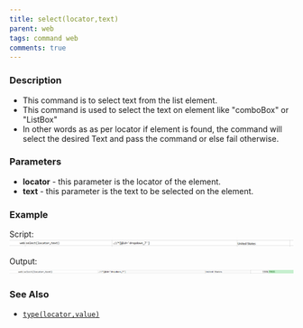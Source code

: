 ```yaml
---
title: select(locator,text)
parent: web
tags: command web
comments: true
---
```


### Description

- This command is to select text from the list element.
- This command is used to select the text on element like "comboBox" or "ListBox"
- In other words as as per locator if element is found, the command will select the desired Text and pass the command or else fail otherwise.

### Parameters

- **locator** - this parameter is the locator of the element.
- **text** - this parameter is the text to be selected on the element.

### Example

Script:<br/>
![](image/select_01.png)

Output:<br/>
![](image/select_02.png)

### See Also

- [`type(locator,value)`](type(locator,value))